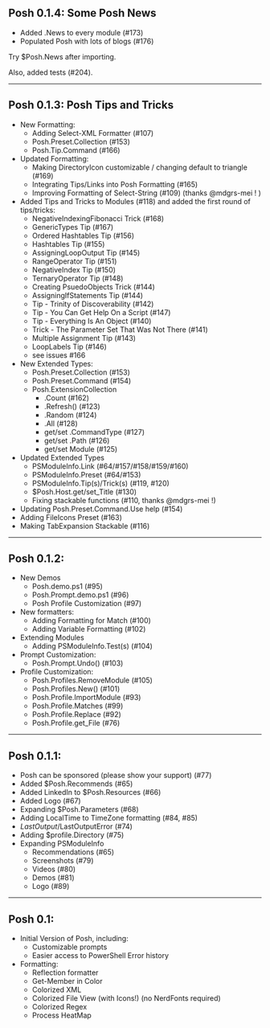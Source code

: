 ## Posh 0.1.4: Some Posh News

* Added .News to every module (#173)
* Populated Posh with lots of blogs (#176)

Try $Posh.News after importing.

Also, added tests (#204).

---

## Posh 0.1.3: Posh Tips and Tricks

* New Formatting:
  * Adding Select-XML Formatter (#107)
  * Posh.Preset.Collection (#153)
  * Posh.Tip.Command (#166)
* Updated Formatting:
  * Making DirectoryIcon customizable / changing default to triangle (#169)
  * Integrating Tips/Links into Posh Formatting (#165)
  * Improving Formatting of Select-String (#109) (thanks @mdgrs-mei ! )
* Added Tips and Tricks to Modules (#118) and added the first round of tips/tricks:
  * NegativeIndexingFibonacci Trick (#168)
  * GenericTypes Tip (#167)
  * Ordered Hashtables Tip (#156)
  * Hashtables Tip (#155)
  * AssigningLoopOutput Tip (#145)
  * RangeOperator Tip (#151)
  * NegativeIndex Tip (#150)
  * TernaryOperator Tip (#148)
  * Creating PsuedoObjects Trick (#144)
  * AssigningIfStatements Tip (#144)
  * Tip - Trinity of Discoverability (#142)
  * Tip - You Can Get Help On a Script (#147)
  * Tip - Everything Is An Object (#140)
  * Trick - The Parameter Set That Was Not There (#141)
  * Multiple Assignment Tip (#143)
  * LoopLabels Tip (#146)
  * see issues #166
* New Extended Types:
  * Posh.Preset.Collection (#153)
  * Posh.Preset.Command (#154)
  * Posh.ExtensionCollection
    * .Count (#162)
    * .Refresh() (#123)
    * .Random (#124)
    * .All (#128)
    * get/set .CommandType (#127)
    * get/set .Path (#126)
    * get/set Module (#125)
* Updated Extended Types
  * PSModuleInfo.Link (#64/#157/#158/#159/#160)
  * PSModuleInfo.Preset (#64/#153)
  * PSModuleInfo.Tip(s)/Trick(s) (#119, #120)
  * $Posh.Host.get/set_Title (#130)
  * Fixing stackable functions (#110, thanks @mdgrs-mei !)
* Updating Posh.Preset.Command.Use help (#154)
* Adding FileIcons Preset (#163)
* Making TabExpansion Stackable (#116)

---

## Posh 0.1.2:

* New Demos
  * Posh.demo.ps1 (#95)
  * Posh.Prompt.demo.ps1 (#96)
  * Posh Profile Customization (#97)
* New formatters:
  * Adding Formatting for Match (#100)
  * Adding Variable Formatting (#102)  
* Extending Modules
  * Adding PSModuleInfo.Test(s) (#104)
* Prompt Customization:
  * Posh.Prompt.Undo() (#103)
* Profile Customization:
  * Posh.Profiles.RemoveModule (#105)
  * Posh.Profiles.New() (#101)
  * Posh.Profile.ImportModule (#93)
  * Posh.Profile.Matches (#99)
  * Posh.Profile.Replace (#92)
  * Posh.Profile.get_File (#76)

---

## Posh 0.1.1:

* Posh can be sponsored (please show your support) (#77)
* Added $Posh.Recommends (#65)
* Added LinkedIn to $Posh.Resources (#66)
* Added Logo (#67)
* Expanding $Posh.Parameters (#68)
* Adding LocalTime to TimeZone formatting (#84, #85)
* $LastOutput/$LastOutputError (#74)
* Adding $profile.Directory (#75)
* Expanding PSModuleInfo
  * Recommendations (#65) 
  * Screenshots (#79)
  * Videos (#80)
  * Demos (#81)
  * Logo (#89)

---

## Posh 0.1:

* Initial Version of Posh, including:
  * Customizable prompts
  * Easier access to PowerShell Error history  
* Formatting:
  * Reflection formatter
  * Get-Member in Color
  * Colorized XML
  * Colorized File View (with Icons!) (no NerdFonts required)
  * Colorized Regex
  * Process HeatMap
